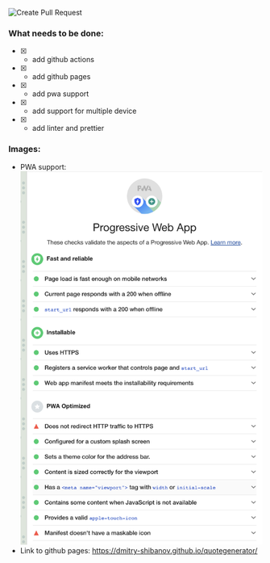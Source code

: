 ![Create Pull Request](https://github.com/dmitry-shibanov/quotegenerator/workflows/Create%20Pull%20Request/badge.svg)
### What needs to be done:
- [x] - add github actions
- [x] - add github pages
- [x] - add pwa support
- [x] - add support for multiple device
- [x] - add linter and prettier

### Images:
- PWA support: 
![Pwa check support](doc/pwa-support.png?raw=true "Title")
- Link to github pages: https://dmitry-shibanov.github.io/quotegenerator/